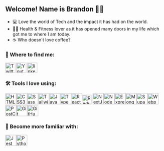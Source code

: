 ## Welcome! Name is Brandon 🙋‍♂️

- 💻 Love the world of Tech and the impact it has had on the world.
- 💪🏼 Health & Fitness lover as it has opened many doors in my life which got me to where I am today.
- ☕️ Who doesn't love coffee?

### 📍 Where to find me:

[<img align="left " alt="linkedin" width="32px" src="https://raw.githubusercontent.com/rahuldkjain/github-profile-readme-generator/master/src/images/icons/Social/linked-in-alt.svg" />][linkedin]
[<img align="left" alt="Twitter" width="32px" src="https://raw.githubusercontent.com/rahuldkjain/github-profile-readme-generator/master/src/images/icons/Social/twitter.svg" />][twitter]
[<img align="left" alt="Youtube" width="32px" src="https://raw.githubusercontent.com/rahuldkjain/github-profile-readme-generator/master/src/images/icons/Social/youtube.svg" />][youtube]

### 🛠 Tools I love using:

[<img alt="HTML5" width="35px" src="https://cdn.jsdelivr.net/gh/devicons/devicon/icons/html5/html5-original.svg" />](https://www.w3schools.com/html/)[<img alt="CSS3" width="35px" src="https://cdn.jsdelivr.net/gh/devicons/devicon/icons/css3/css3-original.svg" />](https://www.w3schools.com/css/default.asp)[<img alt="Sass" width="35px" src="https://cdn.jsdelivr.net/gh/devicons/devicon/icons/sass/sass-original.svg" />](https://www.w3schools.com/sass/sass_variables.php)[<img alt="Tailwind" width="35px" src="https://cdn.icon-icons.com/icons2/2107/PNG/512/file_type_tailwind_icon_130128.png" />](https://tailwindcss.com)[<img alt="JavaScript" width="35px" src="https://cdn.jsdelivr.net/gh/devicons/devicon/icons/javascript/javascript-original.svg"  />](https://www.w3schools.com/js/default.asp)[<img alt="TypeScript" width="35px" src="https://cdn.jsdelivr.net/gh/devicons/devicon/icons/typescript/typescript-original.svg" />](https://www.typescriptlang.org)[<img alt="React" width="35px" src="https://cdn.jsdelivr.net/gh/devicons/devicon/icons/react/react-original.svg" />](https://reactjs.org)[<img alt="Redux" width="30px" src="https://cdn.jsdelivr.net/gh/devicons/devicon/icons/redux/redux-original.svg"  />](https://redux.js.org) [<img alt="NextJS" width="35px" src="https://cdn.jsdelivr.net/gh/devicons/devicon/icons/nextjs/nextjs-original.svg" />](https://nextjs.org)[<img alt="NodeJs" width="35px" src="https://cdn.jsdelivr.net/gh/devicons/devicon/icons/nodejs/nodejs-original.svg" />](https://nodejs.org/en/)[<img alt="Express" width="35px" src="https://cdn.jsdelivr.net/gh/devicons/devicon/icons/express/express-original.svg" />](https://expressjs.com)[<img alt="MongoDB" width="35px" src="https://cdn.jsdelivr.net/gh/devicons/devicon/icons/mongodb/mongodb-original.svg" />](https://www.mongodb.com/)[<img alt="Supabase" width="35px" src="https://cdn.jsdelivr.net/gh/devicons/devicon/icons/supabase/supabase-original.svg"  />](https://supabase.com/)[<img alt="Webpack" width="35px" src="https://cdn.jsdelivr.net/gh/devicons/devicon/icons/webpack/webpack-original.svg" />](https://webpack.js.org/)[<img alt="PostCSS" width="35px" src="https://avatars.githubusercontent.com/u/8296347?v=4" />](https://postcss.org/)[<img alt="Git" width="35px" src="https://cdn.jsdelivr.net/gh/devicons/devicon/icons/git/git-original.svg"  />](https://git-scm.com)[<img alt="GitHub" width="35px" src="https://user-images.githubusercontent.com/3369400/139447912-e0f43f33-6d9f-45f8-be46-2df5bbc91289.png"  />](https://github.com)

### 💭 Become more familiar with:

[<img alt="Jest" width="35px" src="https://cdn.jsdelivr.net/gh/devicons/devicon/icons/jest/jest-plain.svg" />](https://jestjs.io)[<img alt="Python" width="35px" src="https://cdn.jsdelivr.net/gh/devicons/devicon/icons/python/python-original.svg" />](https://www.python.org/)

[twitter]: https://twitter.com/brandongormley
[youtube]: https://www.youtube.com/channel/UCOtIOhA9Y0a36ah9UUZ6RCw
[linkedin]: https://www.linkedin.com/in/brandontgormley/

